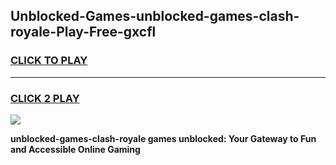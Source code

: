 
## Unblocked-Games-unblocked-games-clash-royale-Play-Free-gxcfl
<h3>
<a href="https://premium76.site?title=unblocked-games-clash-royale&ref=21A">CLICK TO PLAY</a></h3>
<hr>

<h3>
<a href="https://premium76.site?title=unblocked-games-clash-royale&ref=21A">CLICK 2 PLAY</a>
  
</h3>

<a href="https://premium76.site?title=unblocked-games-clash-royale&ref=21A"><img src="https://clearcache.store/games.png"></a>


**unblocked-games-clash-royale games unblocked: Your Gateway to Fun and Accessible Online Gaming**
